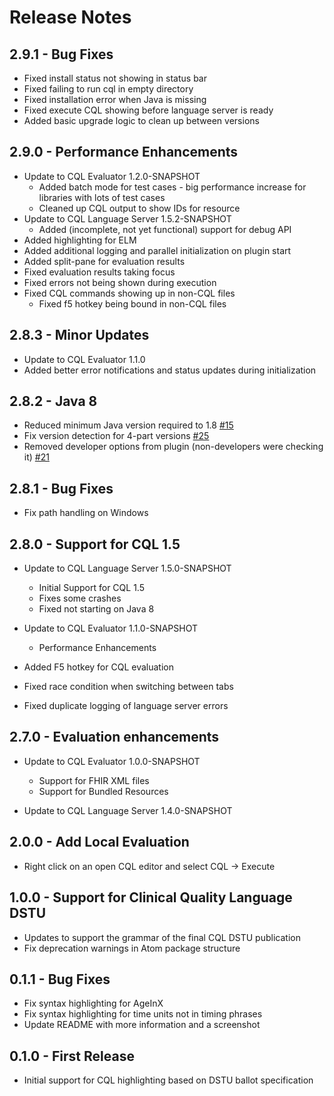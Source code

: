 # Release Notes

## 2.9.1 - Bug Fixes

* Fixed install status not showing in status bar
* Fixed failing to run cql in empty directory
* Fixed installation error when Java is missing
* Fixed execute CQL showing before language server is ready
* Added basic upgrade logic to clean up between versions

## 2.9.0 - Performance Enhancements

* Update to CQL Evaluator 1.2.0-SNAPSHOT
  * Added batch mode for test cases - big performance increase for libraries with lots of test cases
  * Cleaned up CQL output to show IDs for resource
* Update to CQL Language Server 1.5.2-SNAPSHOT
  * Added (incomplete, not yet functional) support for debug API
* Added highlighting for ELM
* Added additional logging and parallel initialization on plugin start
* Added split-pane for evaluation results
* Fixed evaluation results taking focus
* Fixed errors not being shown during execution
* Fixed CQL commands showing up in non-CQL files
  * Fixed f5 hotkey being bound in non-CQL files

## 2.8.3 - Minor Updates

* Update to CQL Evaluator 1.1.0
* Added better error notifications and status updates during initialization

## 2.8.2 - Java 8

* Reduced minimum Java version required to 1.8 [#15](https://github.com/cqframework/atom_cql_support/issues/15)
* Fix version detection for 4-part versions [#25](https://github.com/cqframework/atom_cql_support/issues/25)
* Removed developer options from plugin (non-developers were checking it) [#21](https://github.com/cqframework/atom_cql_support/issues/21)

## 2.8.1 - Bug Fixes

* Fix path handling on Windows

## 2.8.0 - Support for CQL 1.5

* Update to CQL Language Server 1.5.0-SNAPSHOT
  * Initial Support for CQL 1.5
  * Fixes some crashes
  * Fixed not starting on Java 8

* Update to CQL Evaluator 1.1.0-SNAPSHOT
  * Performance Enhancements

* Added F5 hotkey for CQL evaluation

* Fixed race condition when switching between tabs
* Fixed duplicate logging of language server errors

## 2.7.0 - Evaluation enhancements

* Update to CQL Evaluator 1.0.0-SNAPSHOT
  * Support for FHIR XML files
  * Support for Bundled Resources

* Update to CQL Language Server 1.4.0-SNAPSHOT

## 2.0.0 - Add Local Evaluation

* Right click on an open CQL editor and select CQL -> Execute

## 1.0.0 - Support for Clinical Quality Language DSTU

* Updates to support the grammar of the final CQL DSTU publication
* Fix deprecation warnings in Atom package structure

## 0.1.1 - Bug Fixes

* Fix syntax highlighting for AgeInX
* Fix syntax highlighting for time units not in timing phrases
* Update README with more information and a screenshot

## 0.1.0 - First Release

* Initial support for CQL highlighting based on DSTU ballot specification
